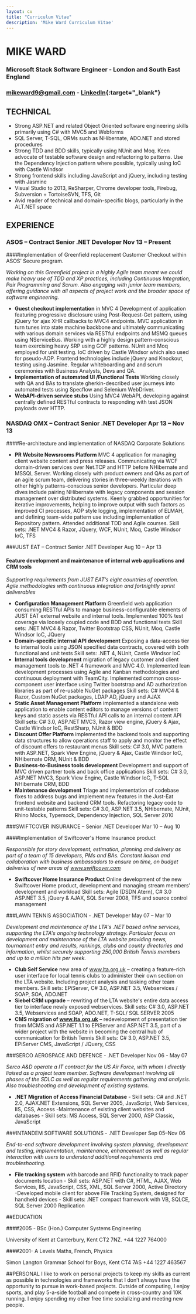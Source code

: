 ```yaml
---
layout: cv
title: "Curriculum Vitae"
description: 'Mike Ward Curriculum Vitae'
---
```

# MIKE WARD

### Microsoft Stack Software Engineer - London and South East England

### mikeward9@gmail.com - [LinkedIn](https://uk.linkedin.com/in/mikeward9){:target="_blank"}

## TECHNICAL
- Strong ASP.NET and related Object Oriented software engineering skills primarily using C# with MVC5 and Webforms
- SQL Server, T-SQL, ORMs such as NHibernate, ADO.NET and stored procedures
- Strong TDD and BDD skills, typically using NUnit and Moq. Keen advocate of testable software design and refactoring to patterns. Use the Dependency Injection pattern where possible, typically using IoC with Castle Windsor
- Strong frontend skills including JavaScript and jQuery, including testing with Jasmine
- Visual Studio to 2013, ReSharper, Chrome developer tools, Firebug, Subversion + TortoiseSVN, TFS, Git 
- Avid reader of technical and domain-specific blogs, particularly in the ALT.NET space

## EXPERIENCE

### ASOS – Contract Senior .NET Developer Nov 13 – Present

####Implementation of Greenfield replacement Customer Checkout within ASOS’ Secure program.

*Working on this Greenfield project in a highly Agile team meant we could make heavy use of TDD and XP practices, including Continuous Integration, Pair Programming and Scrum. Also engaging with junior team members, offering guidance with all aspects of project work and the broader space of software engineering.*

- **Guest checkout implementation** in MVC 4 Development of application featuring progressive disclosure using Post-Request-Get pattern, using jQuery for ajax XHR callbacks to MVC4 endpoints. MVC application in turn tunes into state machine backbone and ultimately communicating with various domain services via RESTful endpoints and MSMQ queues using NServiceBus.  Working with a highly design pattern-conscious team exercising heavy SRP using GOF patterns. NUnit and Moq employed for unit testing. IoC driven by Castle Windsor which also used for pseudo-AOP. Frontend technologies include jQuery and Knockout, testing using Jasmine. Regular whiteboarding and and scrum ceremonies with Business Analysts, Devs and QA. 
- **Implementation of automated UI /Functional Tests** Working closely with QA and BAs to translate gherkin-described user journeys into automated tests using Specflow and Selenium WebDriver.
- **WebAPI-driven service stubs** Using MVC4 WebAPI, developing against centrally defined RESTful contracts to responding with test JSON payloads over HTTP.

### NASDAQ OMX – Contract Senior .NET Developer Apr 13 – Nov 13

####Re-architecture and implementation of NASDAQ Corporate Solutions

- **PR Website Newsrooms Platform** MVC 4 application for managing client website content and press releases. Communicating via WCF domain-driven services over Net.TCP and HTTP before NHibernate and MSSQL Server.  Working closely with product owners and QAs as part of an agile scrum team, delivering stories in three-weekly iterations with other highly patterns-conscious senior developers.  Particular deep dives include pairing NHibernate with legacy components and session management over distributed systems.  Keenly grabbed opportunities for iterative improvements, helping to improve output with such factors as improved CI processes, AOP style logging, implementation of ELMAH, and defining team-wide pattern use including implementation of Repository pattern.  Attended additional TDD and Agile courses.   Skill sets: .NET MVC4 & Razor, JQuery, WCF, NUnit, Moq, Castle Windsor IoC, TFS

###JUST EAT – Contract Senior .NET Developer Aug 10 – Apr 13

#### Feature development and maintenance of internal web applications and CRM tools

*Supporting requirements from JUST EAT’s eight countries of operation. Agile methodologies with continuous integration and fortnightly sprint deliverables*

- **Configuration Management Platform** Greenfield web application consuming RESTful APIs to manage business-configurable elements of JUST EAT external website and internal tools. Implemented 100% test coverage via loosely coupled code and BDD and functional tests Skill sets: .NET MVC4 & Razor, Twitter Bootstrap CSS, NUnit, Moq, Castle Windsor IoC, JQuery
- **Domain-specific internal API development** Exposing a data-access tier to internal tools using JSON specified data contracts, covered with both functional and unit tests Skill sets: .NET 4,  NUnit, Castle Windsor IoC
- **Internal tools development** migration of legacy customer and client management tools to .NET 4 framework and MVC 4.0. Implemented lean development processes using Agile and Kanban methodologies and continuous deployment with TeamCity. Implemented common cross-component user interface using Twitter bootstrap and AD authorization libraries as part of re-usable NuGet packages Skill sets: C# MVC4 & Razor, Custom NuGet packages, LDAP AD, jQuery and AJAX
- **Static Asset Management Platform** implemented a standalone web application to enable content editors to manage versions of content keys and static assets via RESTful API calls to an internal content API     Skill sets: C# 3.0, ASP.NET MVC3, Razor view engine, jQuery & Ajax, Castle Windsor IoC, RestSharp, NUnit & BDD
- **Discount Offer Platform** implemented the backend tools and supporting data structures to allow operations staff to apply and monitor the effect of discount offers to restaurant menus    Skill sets: C# 3.0, MVC pattern with ASP.NET, Spark View Engine, jQuery & Ajax, Castle Windsor IoC, NHibernate ORM, NUnit & BDD
- **Business-to-Business tools development** Development and support of MVC driven partner tools and back office applications Skill sets: C# 3.0, ASP.NET MVC3, Spark View Engine, Castle Windsor IoC, T-SQL NHibernate ORM, BDD
- **Maintenance development** Triage and implementation of codebase fixes to address bugs and implement new features in the Just-Eat frontend website and backend CRM tools. Refactoring legacy code to unit-testable patterns Skill sets: C# 3.0, ASP.NET 3.5, NHibernate, NUnit, Rhino Mocks, Typemock, Dependency Injection, SQL Server 2010

###SWIFTCOVER INSURANCE – Senior .NET Developer Mar 10 – Aug 10 

####Implementation of Swiftcover's Home Insurance product

*Responsible for story development, estimation, planning and delivery as part of a team of 15 developers, PMs and BAs. Constant liaison and collaboration with business ambassadors to ensure on time, on budget deliveries of new areas of www.swiftcover.com*  

- **Swiftcover Home Insurance Product**
Online development of the new Swiftcover Home product, development and managing stream members' development and workload Skill sets: Agile (DSDN Atern), C# 3.0 ASP.NET 3.5, jQuery & AJAX, SQL Server 2008, TFS and source control management 

###LAWN TENNIS ASSOCIATION - .NET Developer May 07 – Mar 10  

*Development and maintenance of the LTA's .NET based online services, supporting the LTA's ongoing technology strategy. 
Particular focus on development and maintenance of the LTA website providing news, tournament entry and results, rankings, clubs and county directories and information, whilst securely supporting 250,000 British Tennis members and up to a million hits per week.*

- **Club Self Service** new area of www.lta.org.uk – creating a feature-rich user interface for local tennis clubs to administer their own section on the LTA website. Including project analysis and tasking other team members. Skill sets: EPiServer, C# 3.0, ASP.NET 3.5, Webservices / SOAP, SOA, ADO.NET 
- **Siebel CRM upgrade** – rewriting of the LTA website's entire data access tier to interface newly exposed webservices. Skill sets: C# 3.0, ASP.NET 3.5, Webservices and SOAP, ADO.NET, T-SQL/ SQL SERVER 2005 
- **CMS migration of www.lta.org.uk** – redevelopment of presentation tier from MCMS and ASP.NET 1.1 to EPiServer and ASP.NET 3.5, part of a wider project with the website in becoming the central hub of communication for British Tennis Skill sets: C# 3.0, ASP.NET 3.5, EPiServer CMS, JavaScript / JQuery, CSS 

###SERCO AEROSPACE AND DEFENCE - .NET Developer Nov 06 - May 07

*Serco A&D operate a IT contract for the US Air Force, with whom I directly liaised as a project team member. Software development involving all phases of the SDLC as well as regular requirements gathering and analysis. Also troubleshooting and development of existing systems.* 

- **.NET Migration of Access Financial Database** - Skill sets: C# and .NET 2.0, AJAX.NET Extensions, SQL Server 2005, JavaScript, Web Services, IIS, CSS, Access 
-Maintenance of existing client websites and databases - Skill sets: MS Access, SQL Server 2000, ASP Classic, JavaScript 

###INTANDEM SOFTWARE SOLUTIONS - .NET Developer Sep 05–Nov 06

*End-to-end software development involving system planning, development and testing, implementation, maintenance, enhancement as well as regular interaction with users to understand additional requirements and troubleshooting.*

- **File tracking system** with barcode and RFID functionality to track paper documents location - Skill sets: ASP.NET with C#, HTML, AJAX, Web Services, IIS, JavaScript, CSS, XML, SQL Server 2000, Active Directory
-Developed mobile client for above File Tracking System, designed for handheld devices - Skill sets: .NET compact framework with VB, SQLCE, SQL Server 2000 Replication 

##EDUCATION

####2005 - BSc (Hon.) Computer Systems Engineering

University of Kent at Canterbury, Kent CT2 7NZ. +44 1227 764000 

####2001- A Levels Maths, French, Physics

Simon Langton Grammar School for Boys, Kent CT4 7AS +44 1227 463567 

##PERSONAL
I like to work on personal projects to keep my skills as current as possible in technologies and frameworks that I don’t always have the opportunity to pursue in work-based projects. Outside of computing, I enjoy sports, and play 5-a-side football and compete in cross-country and 10K running.  I enjoy spending my other free time socializing and meeting new people. 

